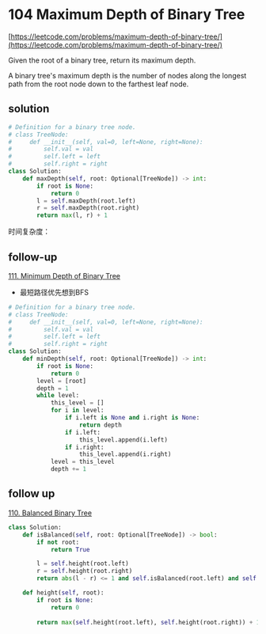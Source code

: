 # 104 Maximum Depth of Binary Tree
[https://leetcode.com/problems/maximum-depth-of-binary-tree/](https://leetcode.com/problems/maximum-depth-of-binary-tree/)

Given the root of a binary tree, return its maximum depth.

A binary tree's maximum depth is the number of nodes along the longest path from the root node down to the farthest leaf node.

## solution

```python
# Definition for a binary tree node.
# class TreeNode:
#     def __init__(self, val=0, left=None, right=None):
#         self.val = val
#         self.left = left
#         self.right = right
class Solution:
    def maxDepth(self, root: Optional[TreeNode]) -> int:
        if root is None:
            return 0
        l = self.maxDepth(root.left)
        r = self.maxDepth(root.right)
        return max(l, r) + 1
```
时间复杂度：


## follow-up
[111. Minimum Depth of Binary Tree](https://leetcode.com/problems/minimum-depth-of-binary-tree/)
- 最短路径优先想到BFS

```python
# Definition for a binary tree node.
# class TreeNode:
#     def __init__(self, val=0, left=None, right=None):
#         self.val = val
#         self.left = left
#         self.right = right
class Solution:
    def minDepth(self, root: Optional[TreeNode]) -> int:
        if root is None:
            return 0
        level = [root]
        depth = 1
        while level:
            this_level = []
            for i in level:
                if i.left is None and i.right is None:
                    return depth
                if i.left:
                    this_level.append(i.left)
                if i.right:
                    this_level.append(i.right)
            level = this_level
            depth += 1

```


## follow up
[110. Balanced Binary Tree](https://leetcode.com/problems/balanced-binary-tree/)

```python
class Solution:
    def isBalanced(self, root: Optional[TreeNode]) -> bool:
        if not root:
            return True

        l = self.height(root.left)
        r = self.height(root.right)
        return abs(l - r) <= 1 and self.isBalanced(root.left) and self.isBalanced(root.right)

    def height(self, root):
        if root is None:
            return 0
        
        return max(self.height(root.left), self.height(root.right)) + 1
        
```


